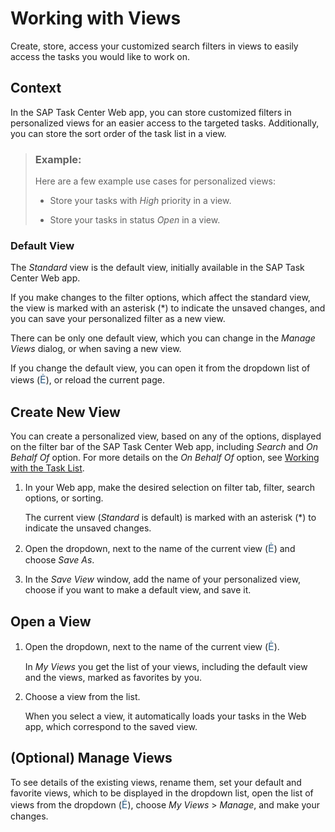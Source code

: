 <!-- loiob446cc82948e43b6ad00562b8d3f8609 -->

<link rel="stylesheet" type="text/css" href="../css/sap-icons.css"/>

# Working with Views

Create, store, access your customized search filters in views to easily access the tasks you would like to work on.



<a name="loiob446cc82948e43b6ad00562b8d3f8609__section_lpg_qph_kyb"/>

## Context

In the SAP Task Center Web app, you can store customized filters in personalized views for an easier access to the targeted tasks. Additionally, you can store the sort order of the task list in a view.

> ### Example:  
> Here are a few example use cases for personalized views:
> 
> -   Store your tasks with *High* priority in a view.
> 
> -   Store your tasks in status *Open* in a view.



### Default View

The *Standard* view is the default view, initially available in the SAP Task Center Web app.

If you make changes to the filter options, which affect the standard view, the view is marked with an asterisk \(\*\) to indicate the unsaved changes, and you can save your personalized filter as a new view.

There can be only one default view, which you can change in the *Manage Views* dialog, or when saving a new view.

If you change the default view, you can open it from the dropdown list of views \(<span style="font-size:16px;"><span style="color:#346187;"><span class="SAP-icons"></span></span></span>\), or reload the current page.



<a name="loiob446cc82948e43b6ad00562b8d3f8609__section_hbb_hpm_jyb"/>

## Create New View

You can create a personalized view, based on any of the options, displayed on the filter bar of the SAP Task Center Web app, including *Search* and *On Behalf Of* option. For more details on the *On Behalf Of* option, see [Working with the Task List](working-with-the-task-list-fe4a8b3.md).

1.  In your Web app, make the desired selection on filter tab, filter, search options, or sorting.

    The current view \(*Standard* is default\) is marked with an asterisk \(\*\) to indicate the unsaved changes.

2.  Open the dropdown, next to the name of the current view \(<span style="font-size:16px;"><span style="color:#346187;"><span class="SAP-icons"></span></span></span>\) and choose *Save As*.

3.  In the *Save View* window, add the name of your personalized view, choose if you want to make a default view, and save it.




<a name="loiob446cc82948e43b6ad00562b8d3f8609__section_p51_3pm_jyb"/>

## Open a View

1.  Open the dropdown, next to the name of the current view \(<span style="font-size:16px;"><span style="color:#346187;"><span class="SAP-icons"></span></span></span>\).

    In *My Views* you get the list of your views, including the default view and the views, marked as favorites by you.

2.  Choose a view from the list.

    When you select a view, it automatically loads your tasks in the Web app, which correspond to the saved view.




<a name="loiob446cc82948e43b6ad00562b8d3f8609__section_kfb_cvr_kyb"/>

## \(Optional\) Manage Views

To see details of the existing views, rename them, set your default and favorite views, which to be displayed in the dropdown list, open the list of views from the dropdown \(<span style="font-size:16px;"><span style="color:#346187;"><span class="SAP-icons"></span></span></span>\), choose *My Views* \> *Manage*, and make your changes.

